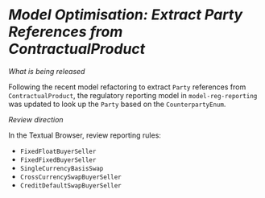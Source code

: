 # *Model Optimisation: Extract Party References from ContractualProduct*

_What is being released_

Following the recent model refactoring to extract `Party` references from `ContractualProduct`, the regulatory reporting model in `model-reg-reporting` was updated to look up the `Party` based on the `CounterpartyEnum`.

_Review direction_

In the Textual Browser, review reporting rules:

- `FixedFloatBuyerSeller`
- `FixedFixedBuyerSeller`
- `SingleCurrencyBasisSwap`
- `CrossCurrencySwapBuyerSeller`
- `CreditDefaultSwapBuyerSeller`
